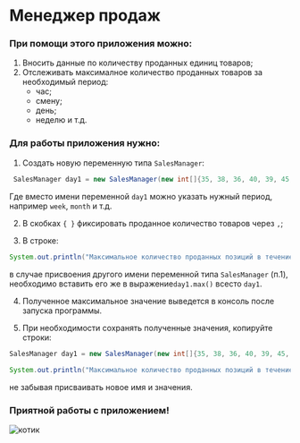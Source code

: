 # **Менеджер продаж**
### При помощи этого приложения можно:
1. Вносить данные по количеству проданных единиц товаров;
2. Отслеживать максималное количество проданных товаров за необходимый период:
    * час;
    * смену;
    * день;
    * неделю и т.д.

### Для работы приложения нужно:
1. Создать новую переменную типа `SalesManager`:
```java
 SalesManager day1 = new SalesManager(new int[]{35, 38, 36, 40, 39, 45, 43});
```
Где вместо имени переменной `day1` можно указать нужный период, например `week`, `month` и т.д.

2. В скобках `{ }` фиксировать проданное количество товаров через `,`;

3. В стрoке:
```java
System.out.println("Максимальное количество проданных позиций в течение дня" + day1.max() + " шт");
```
в случае присвоения другого имени переменной типа `SalesManager` (п.1), необходимо вставить его же в выражение`day1.max()`
всесто `day1`.

4. Полученное максимальное значение выведется в консоль после запуска программы.

5. При необходимости сохранять полученные значения, копируйте строки:
```java
SalesManager day1 = new SalesManager(new int[]{35, 38, 36, 40, 39, 45, 43});
        
System.out.println("Максимальное количество проданных позиций в течение дня" + day1.max() + " шт");
```
не забывая присваивать новое имя и значения.

### Приятной работы с приложением!
![котик](https://bipbap.ru/wp-content/uploads/2017/07/936.jpg)
